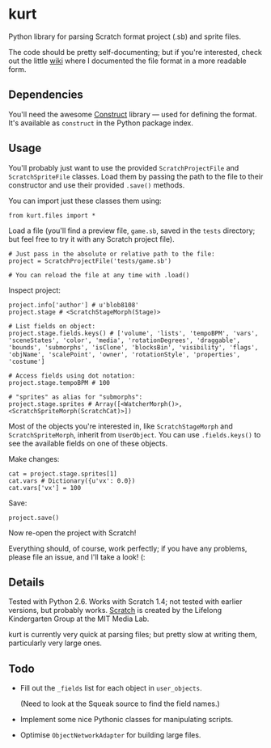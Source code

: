 
# kurt

Python library for parsing Scratch format project (.sb) and sprite files.

The code should be pretty self-documenting; but if you're interested, check out the little [wiki](http://scratchformat.wikispaces.com/) where I documented the file format in a more readable form.


## Dependencies

You'll need the awesome [Construct](http://construct.wikispaces.com/) library — used for defining the format. It's available as `construct` in the Python package index.


## Usage

You'll probably just want to use the provided `ScratchProjectFile` and `ScratchSpriteFile` classes. Load them by passing the path to the file to their constructor and use their provided `.save()` methods.

You can import just these classes them using:

    from kurt.files import *

Load a file (you'll find a preview file, `game.sb`, saved in the `tests` directory; but feel free to try it with any Scratch project file).

	# Just pass in the absolute or relative path to the file:
	project = ScratchProjectFile('tests/game.sb')
	
    # You can reload the file at any time with .load()
    
Inspect project:

    project.info['author'] # u'blob8108'
    project.stage # <ScratchStageMorph(Stage)>
    
    # List fields on object:
    project.stage.fields.keys() # ['volume', 'lists', 'tempoBPM', 'vars', 'sceneStates', 'color', 'media', 'rotationDegrees', 'draggable', 'bounds', 'submorphs', 'isClone', 'blocksBin', 'visibility', 'flags', 'objName', 'scalePoint', 'owner', 'rotationStyle', 'properties', 'costume']
    
    # Access fields using dot notation:
    project.stage.tempoBPM # 100
    
    # "sprites" as alias for "submorphs":
    project.stage.sprites # Array([<WatcherMorph()>, <ScratchSpriteMorph(ScratchCat)>])

Most of the objects you're interested in, like `ScratchStageMorph` and `ScratchSpriteMorph`, inherit from `UserObject`. You can 
use `.fields.keys()` to see the available fields on one of these objects.
    
Make changes:

    cat = project.stage.sprites[1]
    cat.vars # Dictionary({u'vx': 0.0})
    cat.vars['vx'] = 100
    
Save:

    project.save()

Now re-open the project with Scratch!

Everything should, of course, work perfectly; if you have any problems, please file an issue, and I'll take a look! (:


## Details

Tested with Python 2.6.
Works with Scratch 1.4; not tested with earlier versions, but probably works.
[Scratch](http://scratch.mit.edu/) is created by the Lifelong Kindergarten Group at the MIT Media Lab.

kurt is currently very quick at parsing files; but pretty slow at writing them, particularly very large ones.


## Todo

- Fill out the `_fields` list for each object in `user_objects`.
	
	(Need to look at the Squeak source to find the field names.)

- Implement some nice Pythonic classes for manipulating scripts.
- Optimise `ObjectNetworkAdapter` for building large files.
